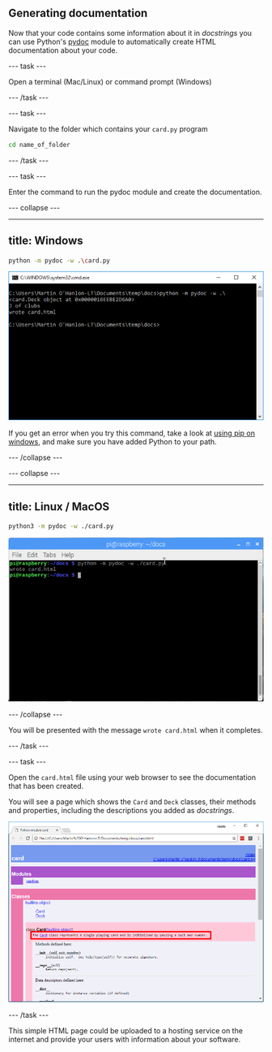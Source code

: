 ## Generating documentation

Now that your code contains some information about it in *docstrings* you can use Python's [pydoc](https://docs.python.org/3/library/pydoc.html) module to automatically create HTML documentation about your code.

--- task ---

Open a terminal (Mac/Linux) or command prompt (Windows)

--- /task ---

--- task ---

Navigate to the folder which contains your `card.py` program

```bash
cd name_of_folder
```

--- /task ---

--- task ---

Enter the command to run the pydoc module and create the documentation.

--- collapse ---

---
title: Windows
---

```bash
python -m pydoc -w .\card.py
```

![windows run pydoc](images/pydoc_windows.PNG)

If you get an error when you try this command, take a look at [using pip on windows](https://projects.raspberrypi.org/en/projects/using-pip-on-windows), and make sure you have added Python to your path.

--- /collapse ---

--- collapse ---

---
title: Linux / MacOS
---

```bash
python3 -m pydoc -w ./card.py
```

![linux mac run pydoc](images/pydoc_linux_mac.PNG)

--- /collapse ---

You will be presented with the message `wrote card.html` when it completes.

--- /task ---

--- task ---

Open the `card.html` file using your web browser to see the documentation that has been created.

You will see a page which shows the `Card` and `Deck` classes, their methods and properties, including the descriptions you added as *docstrings*.

![html documentation](images/pydoc_output_docstring.PNG)

--- /task ---

This simple HTML page could be uploaded to a hosting service on the internet and provide your users with information about your software.